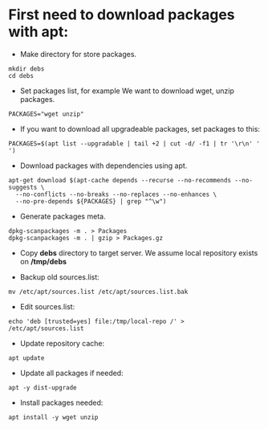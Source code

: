 # First need to download packages with apt:

- Make directory for store packages.
```
mkdir debs
cd debs
```

- Set packages list, for example We want to download wget, unzip packages.
```
PACKAGES="wget unzip"
```

- If you want to download all upgradeable packages, set packages to this:
```
PACKAGES=$(apt list --upgradable | tail +2 | cut -d/ -f1 | tr '\r\n' ' ')
```

- Download packages with dependencies using apt.
```
apt-get download $(apt-cache depends --recurse --no-recommends --no-suggests \
  --no-conflicts --no-breaks --no-replaces --no-enhances \
  --no-pre-depends ${PACKAGES} | grep "^\w")
```

- Generate packages meta.
```
dpkg-scanpackages -m . > Packages
dpkg-scanpackages -m . | gzip > Packages.gz
```

- Copy **debs** directory to target server. We assume local repository exists on **/tmp/debs**

- Backup old sources.list:
```
mv /etc/apt/sources.list /etc/apt/sources.list.bak
```

- Edit sources.list:
```
echo 'deb [trusted=yes] file:/tmp/local-repo /' > /etc/apt/sources.list
```

- Update repository cache:
```
apt update
```

- Update all packages if needed:
```
apt -y dist-upgrade
```

- Install packages needed:
```
apt install -y wget unzip
```
